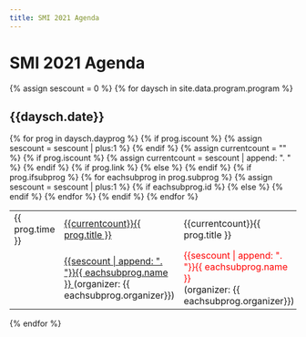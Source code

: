 ```yaml
---
title: SMI 2021 Agenda
---
```

# SMI 2021 Agenda

<!-- Potentially store abstract/session information on this site

[invited sessions](docs/ses-invited.md) -->
{% assign sescount = 0 %}
{% for daysch in site.data.program.program %}

  <h2> {{daysch.date}} </h2>
  <table style="display: block; width: 100%">
        {% for prog in daysch.dayprog %}
            {% if prog.iscount %}
                {% assign sescount = sescount | plus:1 %}                
            {% endif %}
            <tr>
                <td style="width: 140px">{{ prog.time }}</td>
                {% assign currentcount = "" %}
                {% if prog.iscount %}
                    {% assign currentcount = sescount | append: ". " %}
                {% endif %}
                {% if prog.link %}
                    <td><a href="{{ prog.link | prepend: site.relative_url }}"> {{currentcount}}{{ prog.title }} </a></td>                    
                {% else %}
                    <td>{{currentcount}}{{ prog.title }}</td>
                {% endif %}                
            </tr>
            {% if prog.ifsubprog %}
                {% for eachsubprog in prog.subprog %}
                    {% assign sescount = sescount | plus:1 %}
                    <tr>
                        <td> </td>
                        {% if eachsubprog.id %}
                            <td> <a href="{{ site.relative_url }}/sessions/ses-{{ eachsubprog.id | downcase }}.html"> {{sescount | append: ". "}}{{ eachsubprog.name }} </a>(organizer: {{ eachsubprog.organizer}})</td>
                        {% else %}
                            <td> <div style="color:red;"> {{sescount | append: ". "}}{{ eachsubprog.name }} </div>(organizer: {{ eachsubprog.organizer}})</td>
                        {% endif %}                        
                    </tr>
                {% endfor %}
            {% endif %}
        {% endfor %}
  </table>

{% endfor %}